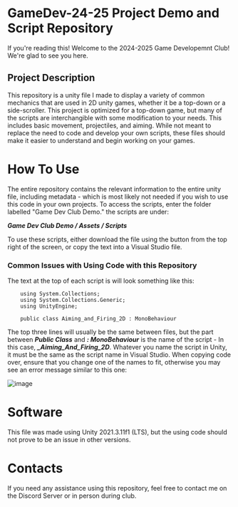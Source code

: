 # GameDev-24-25 Project Demo and Script Repository
  If you're reading this! Welcome to the 2024-2025 Game Developemnt Club! We're glad to see you here.
## Project Description
  This repository is a unity file I made to display a variety of common mechanics that are used in 2D unity games, whether it be a top-down or a side-scroller. This project is optimized for a top-down game, but many of the scripts are interchangible with some modification to your needs. This includes basic movement, projectiles, and aiming. While not meant to replace the need to code and develop your own scripts, these files should make it easier to understand and begin working on your games. 
#  How To Use
  The entire repository contains the relevant information to the entire unity file, including metadata - which is most likely not needed if you wish to use this code in your own projects. To access the scripts, enter the folder labelled "Game Dev Club Demo." the scripts are under:
  
  ***Game Dev Club Demo / Assets / Scripts***

To use these scripts, either download the file using the button from the top right of the screen, or copy the text into a Visual Studio file.

### Common Issues with Using Code with this Repository

  The text at the top of each script is will look something like this:

        using System.Collections;
        using System.Collections.Generic;
        using UnityEngine;
        
        public class Aiming_and_Firing_2D : MonoBehaviour

The top three lines will usually be the same between files, but the part between ***Public Class*** and ***: MonoBehaviour*** is the name of the script - In this case, ***_Aiming_And_Firing_2D***. Whatever you name the script in Unity, it must be the same as the script name in Visual Studio. When copying code over, ensure that you change one of the names to fit, otherwise you may see an error message similar to this one:
    
 ![image](https://github.com/user-attachments/assets/16c921df-cf6a-462a-8911-9d09b3e21155)

# Software 
This file was made using Unity 2021.3.11f1 (LTS), but the using code should not prove to be an issue in other versions. 

# Contacts
If you need any assistance using this repository, feel free to contact me on the Discord Server or in person during club.

